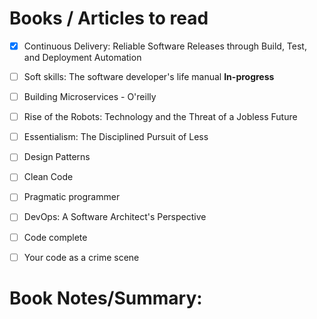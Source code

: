 # Books / Articles to read

- [x] Continuous Delivery: Reliable Software Releases through Build, Test, and Deployment Automation
- [ ] Soft skills: The software developer's life manual **In-progress**
- [ ] Building Microservices - O'reilly
- [ ] Rise of the Robots: Technology and the Threat of a Jobless Future
- [ ] Essentialism: The Disciplined Pursuit of Less  
- [ ] Design Patterns
- [ ] Clean Code
- [ ] Pragmatic programmer
- [ ] DevOps: A Software Architect's Perspective
- [ ] Code complete
- [ ] Your code as a crime scene


# Book Notes/Summary:
